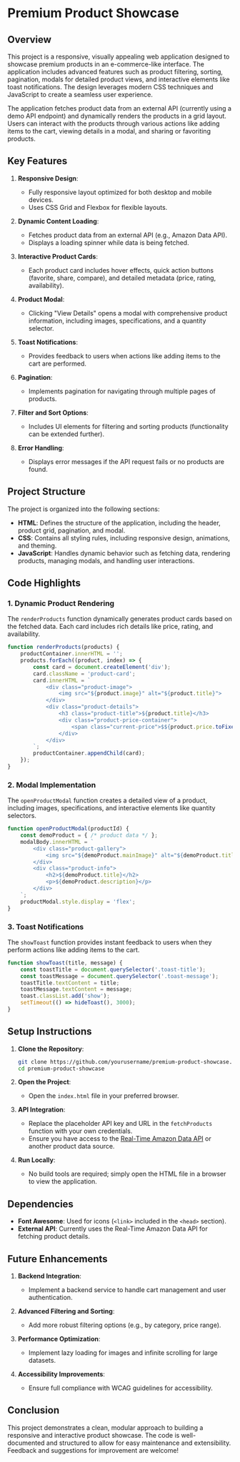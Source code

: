 # Premium Product Showcase

## Overview

This project is a responsive, visually appealing web application designed to showcase premium products in an e-commerce-like interface. The application includes advanced features such as product filtering, sorting, pagination, modals for detailed product views, and interactive elements like toast notifications. The design leverages modern CSS techniques and JavaScript to create a seamless user experience.

The application fetches product data from an external API (currently using a demo API endpoint) and dynamically renders the products in a grid layout. Users can interact with the products through various actions like adding items to the cart, viewing details in a modal, and sharing or favoriting products.



## Key Features

1. **Responsive Design**:
   - Fully responsive layout optimized for both desktop and mobile devices.
   - Uses CSS Grid and Flexbox for flexible layouts.

2. **Dynamic Content Loading**:
   - Fetches product data from an external API (e.g., Amazon Data API).
   - Displays a loading spinner while data is being fetched.

3. **Interactive Product Cards**:
   - Each product card includes hover effects, quick action buttons (favorite, share, compare), and detailed metadata (price, rating, availability).

4. **Product Modal**:
   - Clicking "View Details" opens a modal with comprehensive product information, including images, specifications, and a quantity selector.

5. **Toast Notifications**:
   - Provides feedback to users when actions like adding items to the cart are performed.

6. **Pagination**:
   - Implements pagination for navigating through multiple pages of products.

7. **Filter and Sort Options**:
   - Includes UI elements for filtering and sorting products (functionality can be extended further).

8. **Error Handling**:
   - Displays error messages if the API request fails or no products are found.



## Project Structure

The project is organized into the following sections:

- **HTML**: Defines the structure of the application, including the header, product grid, pagination, and modal.
- **CSS**: Contains all styling rules, including responsive design, animations, and theming.
- **JavaScript**: Handles dynamic behavior such as fetching data, rendering products, managing modals, and handling user interactions.



## Code Highlights

### 1. **Dynamic Product Rendering**
The `renderProducts` function dynamically generates product cards based on the fetched data. Each card includes rich details like price, rating, and availability.

```javascript
function renderProducts(products) {
    productContainer.innerHTML = '';
    products.forEach((product, index) => {
        const card = document.createElement('div');
        card.className = 'product-card';
        card.innerHTML = `
            <div class="product-image">
                <img src="${product.image}" alt="${product.title}">
            </div>
            <div class="product-details">
                <h3 class="product-title">${product.title}</h3>
                <div class="product-price-container">
                    <span class="current-price">$${product.price.toFixed(2)}</span>
                </div>
            </div>
        `;
        productContainer.appendChild(card);
    });
}
```

### 2. **Modal Implementation**
The `openProductModal` function creates a detailed view of a product, including images, specifications, and interactive elements like quantity selectors.

```javascript
function openProductModal(productId) {
    const demoProduct = { /* product data */ };
    modalBody.innerHTML = `
        <div class="product-gallery">
            <img src="${demoProduct.mainImage}" alt="${demoProduct.title}">
        </div>
        <div class="product-info">
            <h2>${demoProduct.title}</h2>
            <p>${demoProduct.description}</p>
        </div>
    `;
    productModal.style.display = 'flex';
}
```

### 3. **Toast Notifications**
The `showToast` function provides instant feedback to users when they perform actions like adding items to the cart.

```javascript
function showToast(title, message) {
    const toastTitle = document.querySelector('.toast-title');
    const toastMessage = document.querySelector('.toast-message');
    toastTitle.textContent = title;
    toastMessage.textContent = message;
    toast.classList.add('show');
    setTimeout(() => hideToast(), 3000);
}
```



## Setup Instructions

1. **Clone the Repository**:
   ```bash
   git clone https://github.com/yourusername/premium-product-showcase.git
   cd premium-product-showcase
   ```

2. **Open the Project**:
   - Open the `index.html` file in your preferred browser.

3. **API Integration**:
   - Replace the placeholder API key and URL in the `fetchProducts` function with your own credentials.
   - Ensure you have access to the [Real-Time Amazon Data API](https://rapidapi.com/) or another product data source.

4. **Run Locally**:
   - No build tools are required; simply open the HTML file in a browser to view the application.



## Dependencies

- **Font Awesome**: Used for icons (`<link>` included in the `<head>` section).
- **External API**: Currently uses the Real-Time Amazon Data API for fetching product details.



## Future Enhancements

1. **Backend Integration**:
   - Implement a backend service to handle cart management and user authentication.

2. **Advanced Filtering and Sorting**:
   - Add more robust filtering options (e.g., by category, price range).

3. **Performance Optimization**:
   - Implement lazy loading for images and infinite scrolling for large datasets.

4. **Accessibility Improvements**:
   - Ensure full compliance with WCAG guidelines for accessibility.



## Conclusion

This project demonstrates a clean, modular approach to building a responsive and interactive product showcase. The code is well-documented and structured to allow for easy maintenance and extensibility. Feedback and suggestions for improvement are welcome!
